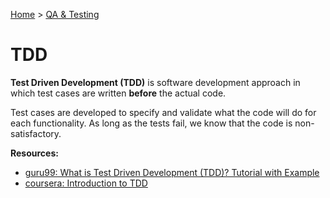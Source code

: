 [Home](../../README.md) > [QA & Testing](./README.md)

# TDD

**Test Driven Development (TDD)** is software development approach in which test cases are written **before** the actual code. 

Test cases are developed to specify and validate what the code will do for each functionality. As long as the tests fail, we know that the code is non-satisfactory.

**Resources:**
- [guru99: What is Test Driven Development (TDD)? Tutorial with Example](https://www.guru99.com/test-driven-development.html)
- [coursera: Introduction to TDD](https://pt.coursera.org/learn/test-and-behavior-driven-development-tdd-bdd)
